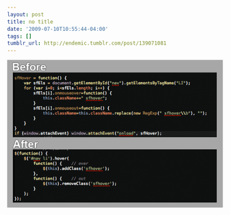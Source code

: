 ```yaml
---
layout: post
title: no title
date: '2009-07-10T10:55:44-04:00'
tags: []
tumblr_url: http://endemic.tumblr.com/post/139071081
---
```

 ![](/tumblr_files/GozJ8yit3pqkraqqoMPoeJ2Uo1_1280.png)  
